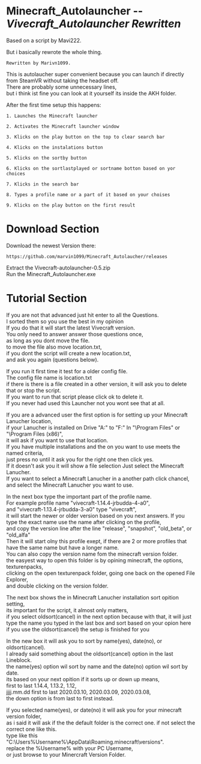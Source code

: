 # Minecraft_Autolauncher -- *Vivecraft_Autolauncher Rewritten*
Based on a script by Mavi222.	

But i basically rewrote the whole thing.	

	Rewritten by Marivn1099.
	

This is autolaucher super convenient because you can launch if directly from SteamVR without taking the headset off.	
There are probably some unnecessary lines, 	
but i think ist fine you can look at it yourself its inside the AKH folder.	

After the first time setup this happens:	

	1. Launches the Minecraft launcher
	
	2. Activates the Minecraft launcher window
	
	3. Klicks on the play button on the top to clear search bar
	
	4. Klicks on the instalations button
	
	5. Klicks on the sortby button
	
	6. Klicks on the sortlastplayed or sortname botton based on yor choices
	
	7. Klicks in the search bar
	
	8. Types a profile name or a part of it based on your choises 
	
	9. Klicks on the play button on the first result
	

# Download Section

Download the newest Version there:

	https://github.com/marvin1099/Minecraft_Autolaucher/releases
	
Extract the Vivecraft-autolauncher-0.5.zip	
Run the Minecraft_Autolauncher.exe	

# Tutorial Section

If you are not that advanced just hit enter to all the Questions.	
I sorted them so you use the best in my opinion		
If you do that it will start the latest Vivecraft version.	
You only need to answer answer those questions once,	
as long as you dont move the file.	
to move the file also move location.txt,	
if you dont the script will create a new location.txt,	
and ask you again (questions below).	


If you run it first time it test for a older config file.	
The config file name is location.txt 	
if there is there is a file created in a other version,	
it will ask you to delete that or stop the script.	
If you want to run that script please click ok to delete it.	
If you never had used this Launcher not you wont see that at all.	


If you are a advanced user the first option is for setting up your Minecraft Lanucher location,		
if your Lanucher is installed on Drive "A:\" to "F:\" In "\Program Files" or "\Program Files (x86)",	
it will ask if you want to use that location.	
If you have multiple installations and the on you want to use meets the named criteria,		
just press no until it ask you for the right one then click yes.	
If it doesn't ask you it will show a file selection Just select the Minecraft Lanucher.		
If you want to select a Minecraft Lanucher in a another path click chancel,	
and select the Minecraft Lanucher you want to use.	


In the next box type the important part of the profile name.	
For example profile name "vivecraft-1.14.4-jrbudda-4-a0",	
and "vivecraft-1.13.4-jrbudda-3-a0" type "vivecraft",	
it will start the newer or older version based on you next answers.	
If you type the exact name use the name after clicking on the profile,	
and copy the version line after the line "release", "snapshot", "old_beta", or "old_alfa"	
Then it will start olny this profile exept,	
if there are 2 or more profiles that have the same name but have a longer name.		
You can also copy the version name fom the minecraft version folder.	
the easyest way to open this folder is by opining minecraft, the options, texturenpacks,	
clicking on the open texturenpack folder, going one back on the opened File Explorer,	
and double clicking on the version folder.	


The next box shows the in Minecraft Lanucher installation sort opition setting,		
its important for the script, it almost only matters,	
if you select oldsort(cancel) in the next option because with that,	
it will just type the name you typed in the last box and sort based on your opion here	
if you use the oldsort(cancel) the setup is finished for you	


In the new box it will ask you to sort by name(yes), date(no), or oldsort(cancel).	
I already said something about the oldsort(cancel) option in the last Lineblock.	
the name(yes) option wil sort by name and the date(no) option wil sort by date.		
its based on your next opition if it sorts up or down up means,		
	     first to last 1.14.4, 1.13.2, 1.12,	
jjjj.mm.dd   first to last 2020.03.10, 2020.03.09, 2020.03.08,	
the down option is from last to first instead.	


If you selected name(yes), or date(no) it will ask you for your minecraft version folder,	
as i said it will ask if the the default folder is the correct one.	
if not select the correct one like this.	
type like this "C:\Users\%Username%\AppData\Roaming\.minecraft\versions".	
replace the %Username% with your PC Username,	
or just browse to your Minercraft Version Folder.	
